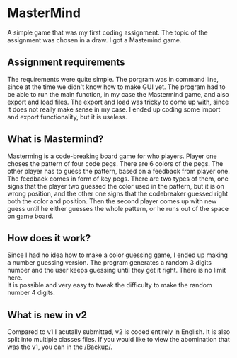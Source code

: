 # MasterMind
A simple game that was my first coding assignment. The topic of the assignment was chosen in a draw. I got a Mastemind game.
## Assignment requirements
The requirements were quite simple. The porgram was in command line, since at the time we didn't know how to make GUI yet. 
The program had to be able to run the main function, in my case the Mastermind game, and also export and load files. 
The export and load was tricky to come up with, since it does not really make sense in my case. I ended up coding some 
import and export functionality, but it is useless.
## What is Mastermind?
Masterming is a code-breaking board game for who players. Player one choses the pattern of four code pegs. 
There are 6 colors of the pegs. The other player has to guess the pattern, based on a feedback from player one.
The feedback comes in form of key pegs. There are two types of them, one signs that the player two guessed the color used 
in the pattern, but it is on wrong position, and the other one signs that the codebreaker guessed right both the color and position. 
Then the second player comes up with new guess until he either guesses the whole pattern, or he runs out of the space on game board.
## How does it work?
Since I had no idea how to make a color guessing game, I ended up making a number guessing version. The program generates a random
3 digits number and the user keeps guessing until they get it right. There is no limit here. <br>
It is possible and very easy to tweak the difficulty to make the random number 4 digits.
## What is new in v2
Compared to v1 I acutally submitted, v2 is coded entirely in English. It is also split into multiple classes files. If you would like to 
view the abomination that was the v1, you can in the /Backup/.